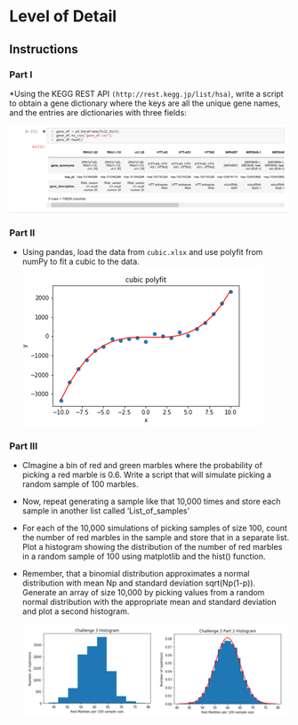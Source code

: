 # Level of Detail

## Instructions

### Part I

*Using the KEGG REST API `(http://rest.kegg.jp/list/hsa)`, write a script to obtain a gene dictionary where the keys are all the unique gene names, and the entries are dictionaries with three fields: 

  ![gene_dictionary.png](images/gene_dictionary.png)

### Part II

* Using pandas, load the data from `cubic.xlsx` and use polyfit from numPy to fit a cubic to the data.
  ![Cubic_Polyfit.png](images/Cubic_Polyfit.png)

### Part III

* CImagine a bin of red and green marbles where the probability of picking a red marble is 0.6. Write a script that will simulate picking a random sample of 100 marbles.

* Now, repeat generating a sample like that 10,000 times and store each sample in another list called ‘List_of_samples’

* For each of the 10,000 simulations of picking samples of size 100, count the number of red marbles in the sample and store that in a separate list. Plot a histogram showing the distribution of the number of red marbles in a random sample of 100 using matplotlib and the hist() function. 

* Remember, that a binomial distribution approximates a normal distribution with mean Np and standard deviation sqrt(Np(1-p)). Generate an array of size 10,000 by picking values from a random normal distribution with the appropriate mean and standard deviation and plot a second histogram. 

  ![part3.png](Images/part3.png)

